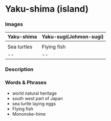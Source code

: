 # Yaku-shima (island)

### Images
|Yaku-shima|Yaku-sugi(Johmon-sugi)|
|--|--|
|<img src="" />|<img src="" />|
|Sea turtles|Flying fish|
|--|--|

### Description

### Words & Phrases
- world natural heritage
- south west part of Japan
- sea turtle laying eggs
- Flying fish
- Mononoke-hime

